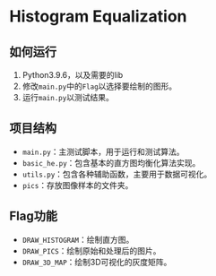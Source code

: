 # Histogram Equalization
## 如何运行

1. Python3.9.6，以及需要的lib
2. 修改`main.py`中的`Flag`以选择要绘制的图形。
3. 运行`main.py`以测试结果。

## 项目结构

- `main.py`：主测试脚本，用于运行和测试算法。
- `basic_he.py`：包含基本的直方图均衡化算法实现。
- `utils.py`：包含各种辅助函数，主要用于数据可视化。
- `pics`：存放图像样本的文件夹。

## Flag功能

- `DRAW_HISTOGRAM`：绘制直方图。
- `DRAW_PICS`：绘制原始和处理后的图片。
- `DRAW_3D_MAP`：绘制3D可视化的灰度矩阵。

